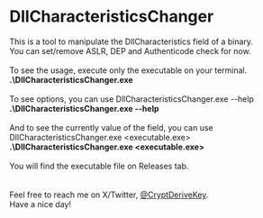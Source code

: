 # DllCharacteristicsChanger

This is a tool to manipulate the DllCharacteristics field of a binary.
</br>You can set/remove ASLR, DEP and Authenticode check for now.
</br>
</br>To see the usage, execute only the executable on your terminal.
</br>**.\DllCharacteristicsChanger.exe**
</br>
</br>To see options, you can use  DllCharacteristicsChanger.exe --help
</br>**.\DllCharacteristicsChanger.exe --help**
</br>
</br>And to see the currently value of the field, you can use DllCharacteristicsChanger.exe <executable.exe>
</br>**.\DllCharacteristicsChanger.exe <executable.exe>**
</br>
</br>You will find the executable file on Releases tab.
</br>
</br>
</br>Feel free to reach me on X/Twitter, [@CryptDeriveKey](https://twitter.com/CryptDeriveKey).
</br>Have a nice day!
